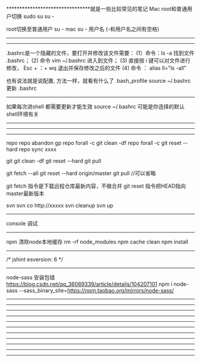 ********************************就是一些比较常见的笔记
Mac root和普通用户切换
sudo su
su -

root切换至普通用户
su - mac
su - 用户名
(-和用户名之间有空格)

***************


***************
.bashrc是一个隐藏的文件，要打开并修改该文件需要：
(1）命令：ls -a 找到文件 .bashrc；
(2) 命令 vim ~/.bashrc 进入到文件；
(3) 直接按 i 键可以对文件进行修改， Esc + ：+ wq 退出并保存修改之后的文件
(4) 命令 ：
alias ll="ls -all"

也有说法就是说配置, 方法一样，就看有什么了
.bash_profile
source ~/.bashrc
 更新 .bashrc
***************
如果每次进shell 都需要更新才能生效 
source ~/.bashrc
可能是你选择的默认shell环境有关
***************
***************
***************
repo
repo abandon gp
repo forall -c git clean -df
repo forall -c git reset --hard
repo sync xxxx

git
git clean -df
git reset --hard
git pull

git fetch --all
git reset --hard origin/master
git pull //可以省略

git fetch 指令是下载远程仓库最新内容，不做合并
git reset 指令把HEAD指向master最新版本

svn
svn co http://xxxxx
svn cleanup
svn up
***************
console 调试

***************
npm 清除node本地缓存
rm -rf node_modules
npm cache clean
npm install
***************
/* jshint esversion: 6 */

***************
node-sass 安装包错
https://blog.csdn.net/qq_36069339/article/details/104207101
npm i node-sass --sass_binary_site=https://npm.taobao.org/mirrors/node-sass/
***************
***************
***************
***************
***************
***************
***************
***************
***************
***************
***************
